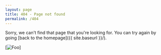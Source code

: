 ```yaml
---
layout: page
title: 404 - Page not found
permalink: /404
---
```


Sorry, we can't find that page that you're looking for. You can try again by going [back to the homepage]({{ site.baseurl }}/).

[![Foo](https://github.com/adamfowlerit/msportals.io/blob/master/images/404.jpg)]
